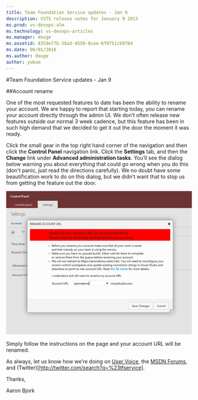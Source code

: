 ```yaml
---
title: Team Foundation Service updates - Jan 9
description: VSTS release notes for January 9 2013
ms.prod: vs-devops-alm
ms.technology: vs-devops-articles
ms.manager: douge
ms.assetid: 8359e77b-38a3-4558-8cee-6f9751cb9704
ms.date: 06/01/2016
ms.author: douge
author: yukom
---
```


#Team Foundation Service updates - Jan 9

##Account rename

One of the most requested features to date has been the ability to rename your account. We are happy to report that starting today, you can rename your account directly through the admin UI. We don’t often release new features outside our normal 3 week cadence, but this feature has been in such high demand that we decided to get it out the door the moment it was ready.

Click the small gear in the top right hand corner of the navigation and then click the **Control Panel** navigation link. Click the **Settings** tab, and then the **Change** link under **Advanced administration tasks**. You’ll see the dialog below warning you about everything that could go wrong when you do this (don't panic, just read the directions carefully). We no doubt have some beautification work to do on this dialog, but we didn’t want that to stop us from getting the feature out the door.

![Rename account](_img/1_9_01.png)

Simply follow the instructions on the page and your account URL will be renamed.

As always, let us know how we’re doing on [User Voice](https://visualstudio.uservoice.com/forums/330519-vso), the [MSDN Forums](http://social.msdn.microsoft.com/Forums/en-US/TFService/threads), and (Twitter)[http://twitter.com/search?q=%23tfservice].

Thanks,

Aaron Bjork

